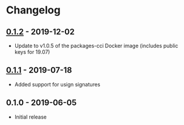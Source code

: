 # Changelog

## [0.1.2] - 2019-12-02
* Update to v1.0.5 of the packages-cci Docker image (includes public
  keys for 19.07)

## [0.1.1] - 2019-07-18
* Added support for usign signatures

## 0.1.0 - 2019-06-05
* Initial release


[Unreleased]: https://github.com/jefferyto/openwrt-vivarium/compare/0.1.2...develop
[0.1.2]: https://github.com/jefferyto/openwrt-vivarium/compare/0.1.1...0.1.2
[0.1.1]: https://github.com/jefferyto/openwrt-vivarium/compare/0.1.0...0.1.1
